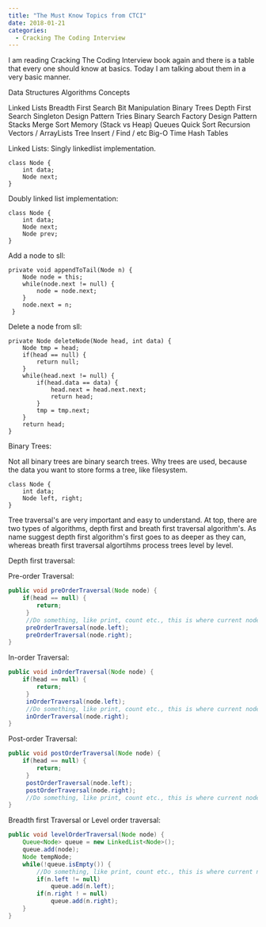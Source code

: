 ```yaml
---
title: "The Must Know Topics from CTCI"
date: 2018-01-21
categories: 
  - Cracking The Coding Interview
---
```


I am reading Cracking The Coding Interview book again and there is a table that every one should know at basics. Today I am talking about them in a very basic manner.

Data Structures		        Algorithms		              Concepts

Linked Lists		           Breadth First Search		    Bit Manipulation
Binary Trees		           Depth First Search		      Singleton Design Pattern
Tries		                  Binary Search		           Factory Design Pattern
Stacks		                 Merge Sort		              Memory (Stack vs Heap)
Queues		                 Quick Sort		              Recursion
Vectors / ArrayLists		   Tree Insert / Find / etc		Big-O Time
Hash Tables				
 
Linked Lists:
Singly linkedlist implementation.

```
class Node {
    int data;
    Node next;
}
```

Doubly linked list implementation:

```
class Node {
    int data;
    Node next;
    Node prev;
}
```

Add a node to sll:
```
private void appendToTail(Node n) {
    Node node = this;
    while(node.next != null) {
        node = node.next;
    }
    node.next = n;
 }
```

Delete a node from sll:

```
private Node deleteNode(Node head, int data) {
    Node tmp = head;
    if(head == null) {
        return null;
    }
    while(head.next != null) {
        if(head.data == data) {
            head.next = head.next.next;
            return head;
        }
        tmp = tmp.next;
    }
    return head;
}
```
    
Binary Trees:

Not all binary trees are binary search trees. Why trees are used, because the data you want to store forms a tree, like filesystem.

```
class Node {
    int data;
    Node left, right;
}
```

Tree traversal's are very important and easy to understand. At top, there are two types of algorithms, depth first and breath first traversal algorithm's. As name suggest depth first algorithm's first goes to as deeper as they can, whereas breath first traversal algortihms process trees level by level. 

Depth first traversal:

Pre-order Traversal:
```java
public void preOrderTraversal(Node node) {
    if(head == null) {
        return;
     }
     //Do something, like print, count etc., this is where current node is processed
     preOrderTraversal(node.left);
     preOrderTraversal(node.right);
}
```

In-order Traversal:
```java
public void inOrderTraversal(Node node) {
    if(head == null) {
        return;
     }
     inOrderTraversal(node.left);
     //Do something, like print, count etc., this is where current node is processed
     inOrderTraversal(node.right);
}
```

Post-order Traversal:
```java
public void postOrderTraversal(Node node) {
    if(head == null) {
        return;
     }
     postOrderTraversal(node.left);
     postOrderTraversal(node.right);
     //Do something, like print, count etc., this is where current node is processed
}
```

Breadth first Traversal or Level order traversal:
```java
public void levelOrderTraversal(Node node) {
    Queue<Node> queue = new LinkedList<Node>();
    queue.add(node);
    Node tempNode;
    while(!queue.isEmpty()) {
        //Do something, like print, count etc., this is where current node is processed
        if(n.left != null)
            queue.add(n.left);
        if(n.right ! = null)
            queue.add(n.right);         
    }
}
```
